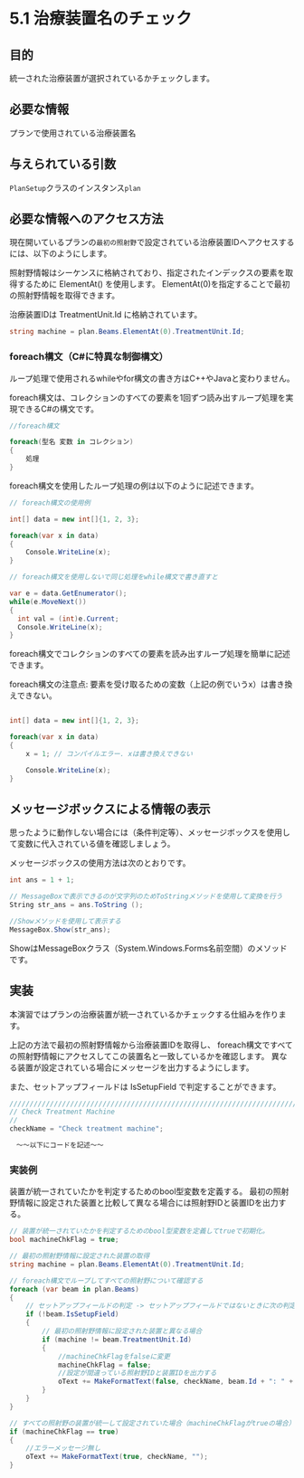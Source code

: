 # 5.1 治療装置名のチェック

## 目的

統一された治療装置が選択されているかチェックします。

## 必要な情報

プランで使用されている治療装置名

## 与えられている引数

`PlanSetup`クラスのインスタンス`plan`

## 必要な情報へのアクセス方法

現在開いているプランの`最初の照射野`で設定されている治療装置IDへアクセスするには、以下のようにします。

照射野情報はシーケンスに格納されており、指定されたインデックスの要素を取得するために ElementAt() を使用します。
ElementAt(0)を指定することで最初の照射野情報を取得できます。

治療装置IDは TreatmentUnit.Id に格納されています。

```csharp
string machine = plan.Beams.ElementAt(0).TreatmentUnit.Id;
```

### foreach構文（C#に特異な制御構文）

ループ処理で使用されるwhileやfor構文の書き方はC++やJavaと変わりません。

foreach構文は、コレクションのすべての要素を1回ずつ読み出すループ処理を実現できるC#の構文です。

```csharp
//foreach構文

foreach(型名 変数 in コレクション)
{
    処理
}

```

foreach構文を使用したループ処理の例は以下のように記述できます。

```csharp
// foreach構文の使用例

int[] data = new int[]{1, 2, 3};

foreach(var x in data)
{
    Console.WriteLine(x);
}

// foreach構文を使用しないで同じ処理をwhile構文で書き直すと

var e = data.GetEnumerator();
while(e.MoveNext())
{
  int val = (int)e.Current;
  Console.WriteLine(x);
}

```
foreach構文でコレクションのすべての要素を読み出すループ処理を簡単に記述できます。


foreach構文の注意点: 要素を受け取るための変数（上記の例でいうx）は書き換えできない。

```csharp

int[] data = new int[]{1, 2, 3};

foreach(var x in data)
{
    x = 1; // コンパイルエラー. xは書き換えできない

    Console.WriteLine(x);
}

```

## メッセージボックスによる情報の表示

思ったように動作しない場合には（条件判定等）、メッセージボックスを使用して変数に代入されている値を確認しましょう。

メッセージボックスの使用方法は次のとおりです。
```csharp
int ans = 1 + 1;

// MessageBoxで表示できるのが文字列のためToStringメソッドを使用して変換を行う
String str_ans = ans.ToString ();

//Showメソッドを使用して表示する
MessageBox.Show(str_ans);
```
ShowはMessageBoxクラス（System.Windows.Forms名前空間）のメソッドです。

## 実装

本演習ではプランの治療装置が統一されているかチェックする仕組みを作ります。

上記の方法で最初の照射野情報から治療装置IDを取得し、
foreach構文ですべての照射野情報にアクセスしてこの装置名と一致しているかを確認します。
異なる装置が設定されている場合にメッセージを出力するようにします。

また、セットアップフィールドは IsSetupField で判定することができます。

```csharp
////////////////////////////////////////////////////////////////////////////////
// Check Treatment Machine
//
checkName = "Check treatment machine";

　～～以下にコードを記述～～
```

###  実装例

装置が統一されていたかを判定するためのbool型変数を定義する。
最初の照射野情報に設定された装置と比較して異なる場合には照射野IDと装置IDを出力する。

```csharp
// 装置が統一されていたかを判定するためのbool型変数を定義してtrueで初期化。
bool machineChkFlag = true;

// 最初の照射野情報に設定された装置の取得
string machine = plan.Beams.ElementAt(0).TreatmentUnit.Id;

// foreach構文でループしてすべての照射野について確認する
foreach (var beam in plan.Beams)
{
    // セットアップフィールドの判定 -> セットアップフィールドではないときに次の判定にすすむ。
    if (!beam.IsSetupField)
    {
        // 最初の照射野情報に設定された装置と異なる場合
        if (machine != beam.TreatmentUnit.Id)
        {
            //machineChkFlagをfalseに変更
            machineChkFlag = false;
            //設定が間違っている照射野IDと装置IDを出力する
            oText += MakeFormatText(false, checkName, beam.Id + ": " + beam.TreatmentUnit.Id + " -> " + machine);
        }                 
    }
}

// すべての照射野の装置が統一して設定されていた場合（machineChkFlagがtrueの場合）
if (machineChkFlag == true)
{    
    //エラーメッセージ無し
    oText += MakeFormatText(true, checkName, "");
}
```
